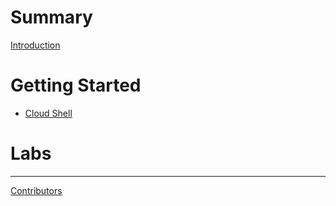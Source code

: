 # Summary

[Introduction](./introduction.md)

# Getting Started

- [Cloud Shell](./cloud_shell.md)

# Labs

---

[Contributors](./contributors.md)
